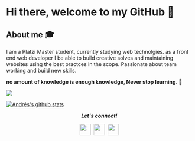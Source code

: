 # Hi there, welcome to my GitHub 👋

## About me :mortar_board:
I am a Platzi Master student, currently studying web technolgies. as a front end web developer I be able to build creative solves and maintaining websites using the best practces in the scope. Passionate about team working and build new skills.

**no amount of knowledge is enough knowledge, Never stop learning**. 🧠


![](https://komarev.com/ghpvc/?username=rulo-code&color=green)

[![Andrés's github stats](https://github-readme-stats.vercel.app/api?username=rulo-code)](https://github.com/anuraghazra/github-readme-stats)

<p align="center">
  <i><b>Let's connect!</b></i>

  <p align="center">
    <a href="https://twitter.com/rulo_code" alt="Twitter"><img src="https://github.com/aletisunil/aletisunil/blob/master/twitter.png" height="30" width="30"></a>&nbsp;
    <a href="https://www.linkedin.com/in/rulo-code/" alt="Linkedin"><img src="https://www.soydemarketing.com/wp-content/uploads/2015/12/linkedin-logo.png" height="30" width="30"></a>&nbsp;
    <a href="https://rulocode.now.sh/"><img src="https://github.com/aletisunil/aletisunil/blob/master/globe.png" height="30" width="30"></a>

  </p>
    
</p>
<!--
**rulo-code/rulo-code** is a ✨ _special_ ✨ repository because its `README.md` (this file) appears on your GitHub profile.

Here are some ideas to get you started:

- 🔭 I’m currently working on ...
- 🌱 I’m currently learning ...
- 👯 I’m looking to collaborate on ...
- 🤔 I’m looking for help with ...
- 💬 Ask me about ...
- 📫 How to reach me: ...
- 😄 Pronouns: ...
- ⚡ Fun fact: ...
-->
